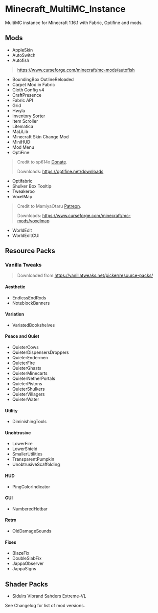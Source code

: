 # Minecraft_MultiMC_Instance
MultiMC instance for Minecraft 1.16.1 with Fabric, Optifine and mods.

## Mods
- AppleSkin
- AutoSwitch
- Autofish
> https://www.curseforge.com/minecraft/mc-mods/autofish
- BoundingBox OutlineReloaded
- Carpet Mod in Fabric
- Cloth Config v4
- CraftPresence
- Fabric API
- Grid
- Hwyla
- Inventory Sorter
- Item Scroller
- Litematica
- MaLiLib
- Minecraft Skin Change Mod
- MiniHUD
- Mod Menu
- OptiFine
> Credit to sp614x [Donate](https://optifine.net/donate).
> 
> Downloads: https://optifine.net/downloads
- Optifabric
- Shulker Box Tooltip
- Tweakeroo
- VoxelMap
> Credit to MamiyaOtaru [Patreon](https://www.patreon.com/MamiyaOtaru).
> 
> Downloads: https://www.curseforge.com/minecraft/mc-mods/voxelmap
- WorldEdit
- WorldEditCUI

## Resource Packs
### Vanilla Tweaks
> Downloaded from https://vanillatweaks.net/picker/resource-packs/
#### Aesthetic
- EndlessEndRods
- NoteblockBanners
#### Variation
- VariatedBookshelves
#### Peace and Quiet
- QuieterCows
- QuieterDispensersDroppers
- QuieterEndermen
- QuieterFire
- QuieterGhasts
- QuieterMinecarts
- QuieterNetherPortals
- QuieterPistons
- QuieterShulkers
- QuieterVillagers
- QuieterWater
#### Utility
- DiminishingTools
#### Unobtrusive
- LowerFire
- LowerShield
- SmallerUtilities
- TransparentPumpkin
- UnobtrusiveScaffolding
#### HUD
- PingColorIndicator
#### GUI
- NumberedHotbar
#### Retro
- OldDamageSounds
#### Fixes
- BlazeFix
- DoubleSlabFix
- JappaObserver
- JappaSigns

## Shader Packs
- Sidulrs Vibrand Sahders Extreme-VL

See Changelog for list of mod versions.